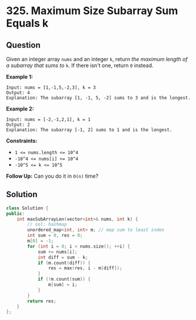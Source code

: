 # 325. Maximum Size Subarray Sum Equals k

## Question

Given an integer array `nums` and an integer `k`, return _the maximum length of a subarray that sums to_ `k`. If there isn't one, return `0` instead.

**Example 1:**

```text
Input: nums = [1,-1,5,-2,3], k = 3
Output: 4
Explanation: The subarray [1, -1, 5, -2] sums to 3 and is the longest.
```

**Example 2:**

```text
Input: nums = [-2,-1,2,1], k = 1
Output: 2
Explanation: The subarray [-1, 2] sums to 1 and is the longest.
```

**Constraints:**

* `1 <= nums.length <= 10^4`
* `-10^4 <= nums[i] <= 10^4`
* `-10^5 <= k <= 10^5`

**Follow Up:** Can you do it in `O(n)` time?

## Solution

```cpp
class Solution {
public:
    int maxSubArrayLen(vector<int>& nums, int k) {
        // sol: hashmap
        unordered_map<int, int> m; // map sum to least index
        int sum = 0, res = 0;
        m[0] = -1;
        for (int i = 0; i < nums.size(); ++i) {
            sum += nums[i];
            int diff = sum - k;
            if (m.count(diff)) {
                res = max(res, i - m[diff]);
            }
            if (!m.count(sum)) {
                m[sum] = i;
            }
        }
        return res;
    }
};
```

